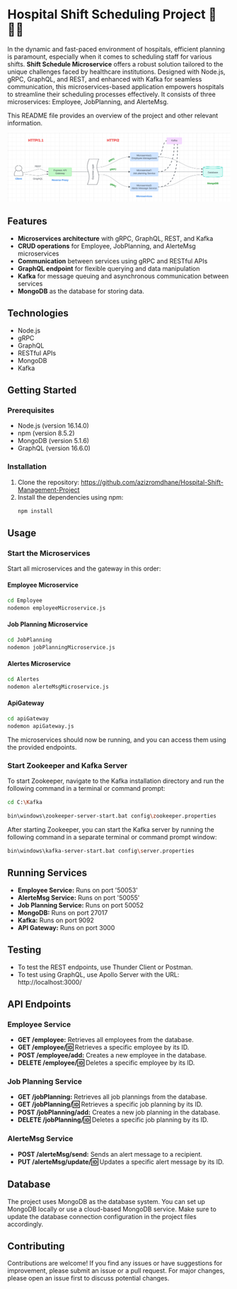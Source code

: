 # Hospital Shift Scheduling Project 🏥👩‍⚕️

In the dynamic and fast-paced environment of hospitals, efficient planning is paramount, especially when it comes to scheduling staff for various shifts. **Shift Schedule Microservice** offers a robust solution tailored to the unique challenges faced by healthcare institutions. Designed with Node.js, gRPC, GraphQL, and REST, and enhanced with Kafka for seamless communication, this microservices-based application empowers hospitals to streamline their scheduling processes effectively. It consists of three microservices: Employee, JobPlanning, and AlerteMsg.

This README file provides an overview of the project and other relevant information.

![Shift Scheduling Project Overview](/archii.png)

## Features
- **Microservices architecture** with gRPC, GraphQL, REST, and Kafka
- **CRUD operations** for Employee, JobPlanning, and AlerteMsg microservices
- **Communication** between services using gRPC and RESTful APIs
- **GraphQL endpoint** for flexible querying and data manipulation
- **Kafka** for message queuing and asynchronous communication between services
- **MongoDB** as the database for storing data.

## Technologies
- Node.js
- gRPC
- GraphQL
- RESTful APIs
- MongoDB
- Kafka

## Getting Started

### Prerequisites
- Node.js (version 16.14.0)
- npm (version 8.5.2)
- MongoDB (version 5.1.6)
- GraphQL (version 16.6.0)

### Installation
1. Clone the repository: https://github.com/azizromdhane/Hospital-Shift-Management-Project
2. Install the dependencies using npm:
   ```bash
   npm install

## Usage
### Start the Microservices
Start all microservices and the gateway in this order:
#### Employee Microservice
```bash
cd Employee
nodemon employeeMicroservice.js
```
#### Job Planning Microservice
```bash
cd JobPlanning
nodemon jobPlanningMicroservice.js
```
#### Alertes Microservice
```bash
cd Alertes
nodemon alerteMsgMicroservice.js
```
#### ApiGateway
```bash
cd apiGateway
nodemon apiGateway.js
```
The microservices should now be running, and you can access them using the provided endpoints.

### Start Zookeeper and Kafka Server
To start Zookeeper, navigate to the Kafka installation directory and run the following command in a terminal or command prompt:
```bash
cd C:\Kafka
```
```bash
bin\windows\zookeeper-server-start.bat config\zookeeper.properties
```
After starting Zookeeper, you can start the Kafka server by running the following command in a separate terminal or command prompt window:
```bash
bin\windows\kafka-server-start.bat config\server.properties
```
## Running Services
- **Employee Service:** Runs on port '50053'
- **AlerteMsg Service:** Runs on port '50055'
- **Job Planning Service:** Runs on port 50052
- **MongoDB:** Runs on port 27017
- **Kafka:** Runs on port 9092
- **API Gateway:** Runs on port 3000

## Testing
- To test the REST endpoints, use Thunder Client or Postman.
- To test using GraphQL, use Apollo Server with the URL: http://localhost:3000/

## API Endpoints
### Employee Service
- **GET /employee:** Retrieves all employees from the database.
- **GET /employee/:id:** Retrieves a specific employee by its ID.
- **POST /employee/add:** Creates a new employee in the database.
- **DELETE /employee/:id:** Deletes a specific employee by its ID.

### Job Planning Service
- **GET /jobPlanning:** Retrieves all job plannings from the database.
- **GET /jobPlanning/:id:** Retrieves a specific job planning by its ID.
- **POST /jobPlanning/add:** Creates a new job planning in the database.
- **DELETE /jobPlanning/:id:** Deletes a specific job planning by its ID.

### AlerteMsg Service
- **POST /alerteMsg/send:** Sends an alert message to a recipient.
- **PUT /alerteMsg/update/:id:** Updates a specific alert message by its ID.

## Database
The project uses MongoDB as the database system. You can set up MongoDB locally or use a cloud-based MongoDB service. Make sure to update the database connection configuration in the project files accordingly.

## Contributing
Contributions are welcome! If you find any issues or have suggestions for improvement, please submit an issue or a pull request. For major changes, please open an issue first to discuss potential changes.
